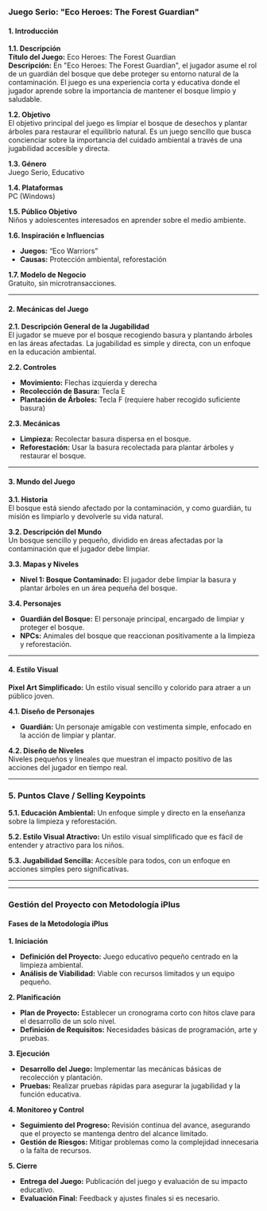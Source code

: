 ### Juego Serio: "Eco Heroes: The Forest Guardian"

#### 1. Introducción

**1.1. Descripción**  
**Título del Juego:** Eco Heroes: The Forest Guardian  
**Descripción:** En "Eco Heroes: The Forest Guardian", el jugador asume el rol de un guardián del bosque que debe proteger su entorno natural de la contaminación. El juego es una experiencia corta y educativa donde el jugador aprende sobre la importancia de mantener el bosque limpio y saludable.

**1.2. Objetivo**  
El objetivo principal del juego es limpiar el bosque de desechos y plantar árboles para restaurar el equilibrio natural. Es un juego sencillo que busca concienciar sobre la importancia del cuidado ambiental a través de una jugabilidad accesible y directa.

**1.3. Género**  
Juego Serio, Educativo

**1.4. Plataformas**  
PC (Windows)

**1.5. Público Objetivo**  
Niños y adolescentes interesados en aprender sobre el medio ambiente.

**1.6. Inspiración e Influencias**  
- **Juegos:** “Eco Warriors”
- **Causas:** Protección ambiental, reforestación

**1.7. Modelo de Negocio**  
Gratuito, sin microtransacciones.

---

#### 2. Mecánicas del Juego

**2.1. Descripción General de la Jugabilidad**  
El jugador se mueve por el bosque recogiendo basura y plantando árboles en las áreas afectadas. La jugabilidad es simple y directa, con un enfoque en la educación ambiental.

**2.2. Controles**  
- **Movimiento:** Flechas izquierda y derecha
- **Recolección de Basura:** Tecla E
- **Plantación de Árboles:** Tecla F (requiere haber recogido suficiente basura)

**2.3. Mecánicas**  
- **Limpieza:** Recolectar basura dispersa en el bosque.
- **Reforestación:** Usar la basura recolectada para plantar árboles y restaurar el bosque.

---

#### 3. Mundo del Juego

**3.1. Historia**  
El bosque está siendo afectado por la contaminación, y como guardián, tu misión es limpiarlo y devolverle su vida natural.

**3.2. Descripción del Mundo**  
Un bosque sencillo y pequeño, dividido en áreas afectadas por la contaminación que el jugador debe limpiar.

**3.3. Mapas y Niveles**  
- **Nivel 1: Bosque Contaminado:** El jugador debe limpiar la basura y plantar árboles en un área pequeña del bosque.

**3.4. Personajes**  
- **Guardián del Bosque:** El personaje principal, encargado de limpiar y proteger el bosque.
- **NPCs:** Animales del bosque que reaccionan positivamente a la limpieza y reforestación.

---

#### 4. Estilo Visual

**Pixel Art Simplificado:** Un estilo visual sencillo y colorido para atraer a un público joven.

**4.1. Diseño de Personajes**  
- **Guardián:** Un personaje amigable con vestimenta simple, enfocado en la acción de limpiar y plantar.

**4.2. Diseño de Niveles**  
Niveles pequeños y lineales que muestran el impacto positivo de las acciones del jugador en tiempo real.

---

### 5. Puntos Clave / Selling Keypoints

**5.1. Educación Ambiental:** Un enfoque simple y directo en la enseñanza sobre la limpieza y reforestación.

**5.2. Estilo Visual Atractivo:** Un estilo visual simplificado que es fácil de entender y atractivo para los niños.

**5.3. Jugabilidad Sencilla:** Accesible para todos, con un enfoque en acciones simples pero significativas.

---
---

### Gestión del Proyecto con Metodología iPlus

#### Fases de la Metodología iPlus

**1. Iniciación**
- **Definición del Proyecto:** Juego educativo pequeño centrado en la limpieza ambiental.
- **Análisis de Viabilidad:** Viable con recursos limitados y un equipo pequeño.

**2. Planificación**
- **Plan de Proyecto:** Establecer un cronograma corto con hitos clave para el desarrollo de un solo nivel.
- **Definición de Requisitos:** Necesidades básicas de programación, arte y pruebas.

**3. Ejecución**
- **Desarrollo del Juego:** Implementar las mecánicas básicas de recolección y plantación.
- **Pruebas:** Realizar pruebas rápidas para asegurar la jugabilidad y la función educativa.

**4. Monitoreo y Control**
- **Seguimiento del Progreso:** Revisión continua del avance, asegurando que el proyecto se mantenga dentro del alcance limitado.
- **Gestión de Riesgos:** Mitigar problemas como la complejidad innecesaria o la falta de recursos.

**5. Cierre**
- **Entrega del Juego:** Publicación del juego y evaluación de su impacto educativo.
- **Evaluación Final:** Feedback y ajustes finales si es necesario.

